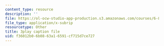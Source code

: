 ```yaml
---
content_type: resource
description: ''
file: https://ol-ocw-studio-app-production.s3.amazonaws.com/courses/6-849-geometric-folding-algorithms-linkages-origami-polyhedra-fall-2012/f36012b06b0863a16591cf715d7ce727_VQcvVx-niG4.srt
file_type: application/x-subrip
resourcetype: Other
title: 3play caption file
uid: f36012b0-6b08-63a1-6591-cf715d7ce727
---
```


